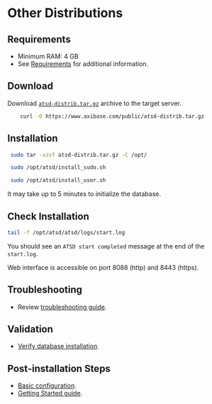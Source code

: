 # Other Distributions

## Requirements

- Minimum RAM: 4 GB
- See [Requirements](../administration/requirements.md) for additional information.

## Download

Download [`atsd-distrib.tar.gz`](https://axibase.com/public/atsd_distrib_latest.htm) archive to the target server.

```sh
    curl -O https://www.axibase.com/public/atsd-distrib.tar.gz
```

## Installation

```sh
 sudo tar -xzvf atsd-distrib.tar.gz -C /opt/
```

```sh
 sudo /opt/atsd/install_sudo.sh
```

```sh
 sudo /opt/atsd/install_user.sh
```

It may take up to 5 minutes to initialize the database.

## Check Installation

```sh
tail -f /opt/atsd/atsd/logs/start.log
```

You should see an `ATSD start completed` message at the end of the `start.log`.

Web interface is accessible on port 8088 (http) and 8443 (https).

## Troubleshooting

* Review [troubleshooting guide](troubleshooting.md).

## Validation

* [Verify database installation](verifying-installation.md).

## Post-installation Steps

* [Basic configuration](post-installation.md).
* [Getting Started guide](../tutorials/getting-started.md).
